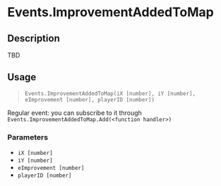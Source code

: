 # Events.ImprovementAddedToMap
## Description
TBD

## Usage
> `Events.ImprovementAddedToMap(iX [number], iY [number], eImprovement [number], playerID [number])`

Regular event: you can subscribe to it through `Events.ImprovementAddedToMap.Add(<function handler>)`

### Parameters
- `iX [number]`
- `iY [number]`
- `eImprovement [number]`
- `playerID [number]`